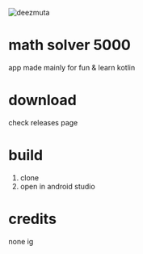 ![deezmuta](https://user-images.githubusercontent.com/92748380/202864250-7b554490-ebf0-4a62-ba22-7a1ce1043545.png)
# math solver 5000
app made mainly for fun & learn kotlin

# download
check releases page

# build
1. clone
2. open in android studio

# credits
none ig
